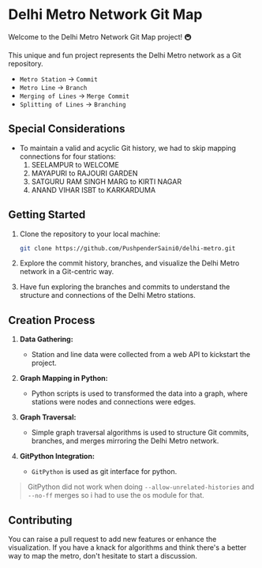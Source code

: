 # Delhi Metro Network Git Map

Welcome to the Delhi Metro Network Git Map project! 🚇

This unique and fun project represents the Delhi Metro network as a Git repository. 

- `Metro Station` -> `Commit`
- `Metro Line` -> `Branch`
- `Merging of Lines` -> `Merge Commit`
- `Splitting of Lines` -> `Branching`


## Special Considerations
- To maintain a valid and acyclic Git history, we had to skip mapping connections for four stations:
  1. SEELAMPUR to WELCOME
  2. MAYAPURI to RAJOURI GARDEN
  3. SATGURU RAM SINGH MARG to KIRTI NAGAR
  4. ANAND VIHAR ISBT to KARKARDUMA

## Getting Started

1. Clone the repository to your local machine:

   ```bash
   git clone https://github.com/PushpenderSaini0/delhi-metro.git
   ```

2. Explore the commit history, branches, and visualize the Delhi Metro network in a Git-centric way.

3. Have fun exploring the branches and commits to understand the structure and connections of the Delhi Metro stations.

## Creation Process

1. **Data Gathering:**
   - Station and line data were collected from a web API to kickstart the project.

2. **Graph Mapping in Python:**
   - Python scripts is used to transformed the data into a graph, where stations were nodes and connections were edges.

3. **Graph Traversal:**
   - Simple graph traversal algorithms is used to structure Git commits, branches, and merges mirroring the Delhi Metro network.

4. **GitPython Integration:**
   - `GitPython` is used as git interface for python.

> GitPython did not work when doing `--allow-unrelated-histories` and `--no-ff` merges so i had to use the os module for that.
   

## Contributing

You can raise a pull request to add new features or enhance the visualization. If you have a knack for algorithms and think there's a better way to map the metro, don't hesitate to start a discussion.